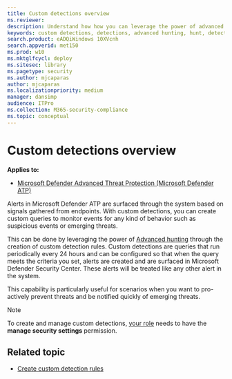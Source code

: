 ```yaml
---
title: Custom detections overview
ms.reviewer: 
description: Understand how how you can leverage the power of advanced hunting to create custom detections
keywords: custom detections, detections, advanced hunting, hunt, detect, query
search.product: eADQiWindows 10XVcnh
search.appverid: met150
ms.prod: w10
ms.mktglfcycl: deploy
ms.sitesec: library
ms.pagetype: security
ms.author: mjcaparas
author: mjcaparas
ms.localizationpriority: medium
manager: dansimp
audience: ITPro
ms.collection: M365-security-compliance 
ms.topic: conceptual
---
```



# Custom detections overview
**Applies to:**
- [Microsoft Defender Advanced Threat Protection (Microsoft Defender ATP)](https://go.microsoft.com/fwlink/p/?linkid=2069559)


Alerts in Microsoft Defender ATP are surfaced through the system based on signals gathered from endpoints. With custom detections, you can create custom queries to monitor events for any kind of behavior such as suspicious events or emerging threats.

This can be done by leveraging the power of [Advanced hunting](https://docs.microsoft.com/en-us/windows/security/threat-protection/microsoft-defender-atp/overview-hunting) through the creation of custom detection rules. 
Custom detections are queries that run periodically every 24 hours and can be configured so that when the query meets the criteria you set, alerts are created and are surfaced in Microsoft Defender Security Center. These alerts will be treated like any other alert in the system.

This capability is particularly useful for scenarios when you want to pro-actively prevent threats and be notified quickly of emerging threats.

>[!NOTE]
>To create and manage custom detections, [your role](https://docs.microsoft.com/en-us/windows/security/threat-protection/microsoft-defender-atp/user-roles#create-roles-and-assign-the-role-to-an-azure-active-directory-group) needs to have the **manage security settings** permission.

## Related topic
- [Create custom detection rules](custom-detection-rules.md)


